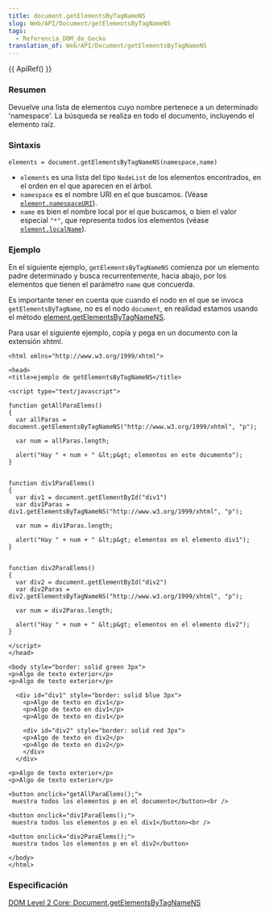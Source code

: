 ```yaml
---
title: document.getElementsByTagNameNS
slug: Web/API/Document/getElementsByTagNameNS
tags:
  - Referencia_DOM_de_Gecko
translation_of: Web/API/Document/getElementsByTagNameNS
---
```

{{ ApiRef() }}

### Resumen

Devuelve una lista de elementos cuyo nombre pertenece a un determinado 'namespace'. La búsqueda se realiza en todo el documento, incluyendo el elemento raíz.

### Sintaxis

    elements = document.getElementsByTagNameNS(namespace,name)

- `elements` es una lista del tipo `NodeList` de los elementos encontrados, en el orden en el que aparecen en el árbol.
- `namespace` es el nombre URI en el que buscamos. (Véase [`element.namespaceURI`](es/DOM/element.namespaceURI)).
- `name` es bien el nombre local por el que buscamos, o bien el valor especial `"*"`, que representa todos los elementos (véase [`element.localName`](es/DOM/element.localName)).

### Ejemplo

En el siguiente ejemplo, `getElementsByTagNameNS` comienza por un elemento padre determinado y busca recurrentemente, hacia abajo, por los elementos que tienen el parámetro `name` que concuerda.

Es importante tener en cuenta que cuando el nodo en el que se invoca `getElementsByTagName`, no es el nodo `document`, en realidad estamos usando el método [element.getElementsByTagNameNS](es/DOM/element.getElementsByTagNameNS).

Para usar el siguiente ejemplo, copia y pega en un documento con la extensión xhtml.

    <html xmlns="http://www.w3.org/1999/xhtml">

    <head>
    <title>ejemplo de getElementsByTagNameNS</title>

    <script type="text/javascript">

    function getAllParaElems()
    {
      var allParas = document.getElementsByTagNameNS("http://www.w3.org/1999/xhtml", "p");

      var num = allParas.length;

      alert("Hay " + num + " &lt;p&gt; elementos en este documento");
    }


    function div1ParaElems()
    {
      var div1 = document.getElementById("div1")
      var div1Paras = div1.getElementsByTagNameNS("http://www.w3.org/1999/xhtml", "p");

      var num = div1Paras.length;

      alert("Hay " + num + " &lt;p&gt; elementos en el elemento div1");
    }


    function div2ParaElems()
    {
      var div2 = document.getElementById("div2")
      var div2Paras = div2.getElementsByTagNameNS("http://www.w3.org/1999/xhtml", "p");

      var num = div2Paras.length;

      alert("Hay " + num + " &lt;p&gt; elementos en el elemento div2");
    }

    </script>
    </head>

    <body style="border: solid green 3px">
    <p>Algo de texto exterior</p>
    <p>Algo de texto exterior</p>

      <div id="div1" style="border: solid blue 3px">
        <p>Algo de texto en div1</p>
        <p>Algo de texto en div1</p>
        <p>Algo de texto en div1</p>

        <div id="div2" style="border: solid red 3px">
        <p>Algo de texto en div2</p>
        <p>Algo de texto en div2</p>
        </div>
      </div>

    <p>Algo de texto exterior</p>
    <p>Algo de texto exterior</p>

    <button onclick="getAllParaElems();">
     muestra todos los elementos p en el documento</button><br />

    <button onclick="div1ParaElems();">
     muestra todos los elementos p en el div1</button><br />

    <button onclick="div2ParaElems();">
     muestra todos los elementos p en el div2</button>

    </body>
    </html>

### Especificación

[DOM Level 2 Core: Document.getElementsByTagNameNS](http://www.w3.org/TR/DOM-Level-2-Core/core.html#ID-getElBTNNS)
